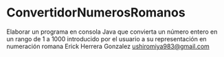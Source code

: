 # ConvertidorNumerosRomanos
Elaborar un programa en consola Java que convierta un número entero en un rango de 1 a 1000 introducido por el usuario a su representación en numeración romana
Erick Herrera Gonzalez
ushiromiya983@gmail.com

